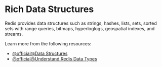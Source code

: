 # Rich Data Structures

Redis provides data structures such as strings, hashes, lists, sets, sorted sets with range queries, bitmaps, hyperloglogs, geospatial indexes, and streams.

Learn more from the following resources:

- [@official@Data Structures](https://redis.io/redis-enterprise/data-structures/)
- [@official@Understand Redis Data Types](https://redis.io/docs/latest/develop/data-types/)